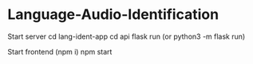 # Language-Audio-Identification

Start server
cd lang-ident-app
cd api
flask run (or python3 -m flask run)

Start frontend
(npm i)
npm start 
